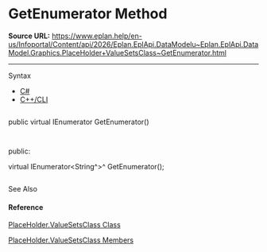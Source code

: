 # GetEnumerator Method

**Source URL:** https://www.eplan.help/en-us/Infoportal/Content/api/2026/Eplan.EplApi.DataModelu~Eplan.EplApi.DataModel.Graphics.PlaceHolder+ValueSetsClass~GetEnumerator.html

---

Syntax

- [C#](#i-syntax-CS)
- [C++/CLI](#i-syntax-CPP2005)

```
```
public virtual IEnumerator<string> GetEnumerator()
```
```

```
```
public:
virtual IEnumerator<String^>^ GetEnumerator();
```
```



See Also

#### Reference

[PlaceHolder.ValueSetsClass Class](Eplan.EplApi.DataModelu~Eplan.EplApi.DataModel.Graphics.PlaceHolder+ValueSetsClass.html)
  
[PlaceHolder.ValueSetsClass Members](Eplan.EplApi.DataModelu~Eplan.EplApi.DataModel.Graphics.PlaceHolder+ValueSetsClass_members.html)